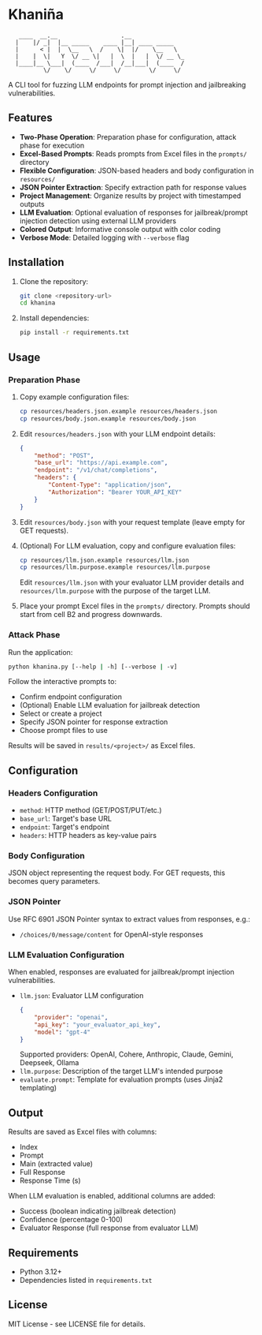 # Khaniña

```
   ____  __.__                  .__
  |    |/ _|  |__ _____    ____ |__| ____ _____
  |      < |  |  \__   \  /    \|  |/    \__   \
  |    |  \|   Y  \/ __ \|   |  \  |   |  \/ __ \_
  |____|__ \___|  (____  /___|  /__|___|  (____  /
          \/    \/     \/     \/        \/     \/
```

A CLI tool for fuzzing LLM endpoints for prompt injection and jailbreaking vulnerabilities.

## Features

- **Two-Phase Operation**: Preparation phase for configuration, attack phase for execution
- **Excel-Based Prompts**: Reads prompts from Excel files in the `prompts/` directory
- **Flexible Configuration**: JSON-based headers and body configuration in `resources/`
- **JSON Pointer Extraction**: Specify extraction path for response values
- **Project Management**: Organize results by project with timestamped outputs
- **LLM Evaluation**: Optional evaluation of responses for jailbreak/prompt injection detection using external LLM providers
- **Colored Output**: Informative console output with color coding
- **Verbose Mode**: Detailed logging with `--verbose` flag

## Installation

1. Clone the repository:
   ```bash
   git clone <repository-url>
   cd khanina
   ```

2. Install dependencies:
   ```bash
   pip install -r requirements.txt
   ```

## Usage

### Preparation Phase

1. Copy example configuration files:
   ```bash
   cp resources/headers.json.example resources/headers.json
   cp resources/body.json.example resources/body.json
   ```

2. Edit `resources/headers.json` with your LLM endpoint details:
   ```json
   {
       "method": "POST",
       "base_url": "https://api.example.com",
       "endpoint": "/v1/chat/completions",
       "headers": {
           "Content-Type": "application/json",
           "Authorization": "Bearer YOUR_API_KEY"
       }
   }
   ```

3. Edit `resources/body.json` with your request template (leave empty for GET requests).

4. (Optional) For LLM evaluation, copy and configure evaluation files:
   ```bash
   cp resources/llm.json.example resources/llm.json
   cp resources/llm.purpose.example resources/llm.purpose
   ```
   Edit `resources/llm.json` with your evaluator LLM provider details and `resources/llm.purpose` with the purpose of the target LLM.

5. Place your prompt Excel files in the `prompts/` directory. Prompts should start from cell B2 and progress downwards.

### Attack Phase

Run the application:
```bash
python khanina.py [--help | -h] [--verbose | -v]
```

Follow the interactive prompts to:
- Confirm endpoint configuration
- (Optional) Enable LLM evaluation for jailbreak detection
- Select or create a project
- Specify JSON pointer for response extraction
- Choose prompt files to use

Results will be saved in `results/<project>/` as Excel files.

## Configuration

### Headers Configuration
- `method`: HTTP method (GET/POST/PUT/etc.)
- `base_url`: Target's base URL
- `endpoint`: Target's endpoint
- `headers`: HTTP headers as key-value pairs

### Body Configuration
JSON object representing the request body. For GET requests, this becomes query parameters.

### JSON Pointer
Use RFC 6901 JSON Pointer syntax to extract values from responses, e.g.:
- `/choices/0/message/content` for OpenAI-style responses

### LLM Evaluation Configuration
When enabled, responses are evaluated for jailbreak/prompt injection vulnerabilities.

- `llm.json`: Evaluator LLM configuration
  ```json
  {
      "provider": "openai",
      "api_key": "your_evaluator_api_key",
      "model": "gpt-4"
  }
  ```
  Supported providers: OpenAI, Cohere, Anthropic, Claude, Gemini, Deepseek, Ollama
- `llm.purpose`: Description of the target LLM's intended purpose
- `evaluate.prompt`: Template for evaluation prompts (uses Jinja2 templating)

## Output

Results are saved as Excel files with columns:
- Index
- Prompt
- Main (extracted value)
- Full Response
- Response Time (s)

When LLM evaluation is enabled, additional columns are added:
- Success (boolean indicating jailbreak detection)
- Confidence (percentage 0-100)
- Evaluator Response (full response from evaluator LLM)

## Requirements

- Python 3.12+
- Dependencies listed in `requirements.txt`

## License

MIT License - see LICENSE file for details.
